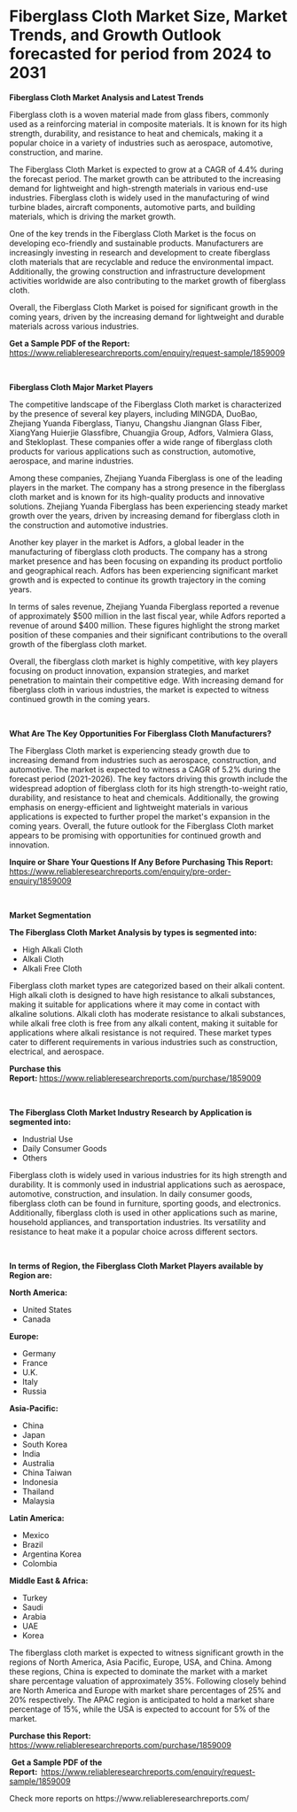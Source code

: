 <p><h1>Fiberglass Cloth Market Size, Market Trends, and Growth Outlook forecasted for period from 2024 to 2031</h1></p><p><strong>Fiberglass Cloth Market Analysis and Latest Trends</strong></p>
<p><p>Fiberglass cloth is a woven material made from glass fibers, commonly used as a reinforcing material in composite materials. It is known for its high strength, durability, and resistance to heat and chemicals, making it a popular choice in a variety of industries such as aerospace, automotive, construction, and marine.</p><p>The Fiberglass Cloth Market is expected to grow at a CAGR of 4.4% during the forecast period. The market growth can be attributed to the increasing demand for lightweight and high-strength materials in various end-use industries. Fiberglass cloth is widely used in the manufacturing of wind turbine blades, aircraft components, automotive parts, and building materials, which is driving the market growth.</p><p>One of the key trends in the Fiberglass Cloth Market is the focus on developing eco-friendly and sustainable products. Manufacturers are increasingly investing in research and development to create fiberglass cloth materials that are recyclable and reduce the environmental impact. Additionally, the growing construction and infrastructure development activities worldwide are also contributing to the market growth of fiberglass cloth.</p><p>Overall, the Fiberglass Cloth Market is poised for significant growth in the coming years, driven by the increasing demand for lightweight and durable materials across various industries.</p></p>
<p><strong>Get a Sample PDF of the Report:&nbsp;</strong> <a href="https://www.reliableresearchreports.com/enquiry/request-sample/1859009">https://www.reliableresearchreports.com/enquiry/request-sample/1859009</a></p>
<p>&nbsp;</p>
<p><strong>Fiberglass Cloth Major Market Players</strong></p>
<p><p>The competitive landscape of the Fiberglass Cloth market is characterized by the presence of several key players, including MINGDA, DuoBao, Zhejiang Yuanda Fiberglass, Tianyu, Changshu Jiangnan Glass Fiber, XiangYang Huierjie Glassfibre, Chuangjia Group, Adfors, Valmiera Glass, and Stekloplast. These companies offer a wide range of fiberglass cloth products for various applications such as construction, automotive, aerospace, and marine industries.</p><p>Among these companies, Zhejiang Yuanda Fiberglass is one of the leading players in the market. The company has a strong presence in the fiberglass cloth market and is known for its high-quality products and innovative solutions. Zhejiang Yuanda Fiberglass has been experiencing steady market growth over the years, driven by increasing demand for fiberglass cloth in the construction and automotive industries.</p><p>Another key player in the market is Adfors, a global leader in the manufacturing of fiberglass cloth products. The company has a strong market presence and has been focusing on expanding its product portfolio and geographical reach. Adfors has been experiencing significant market growth and is expected to continue its growth trajectory in the coming years.</p><p>In terms of sales revenue, Zhejiang Yuanda Fiberglass reported a revenue of approximately $500 million in the last fiscal year, while Adfors reported a revenue of around $400 million. These figures highlight the strong market position of these companies and their significant contributions to the overall growth of the fiberglass cloth market.</p><p>Overall, the fiberglass cloth market is highly competitive, with key players focusing on product innovation, expansion strategies, and market penetration to maintain their competitive edge. With increasing demand for fiberglass cloth in various industries, the market is expected to witness continued growth in the coming years.</p></p>
<p>&nbsp;</p>
<p><strong>What Are The Key Opportunities For Fiberglass Cloth Manufacturers?</strong></p>
<p><p>The Fiberglass Cloth market is experiencing steady growth due to increasing demand from industries such as aerospace, construction, and automotive. The market is expected to witness a CAGR of 5.2% during the forecast period (2021-2026). The key factors driving this growth include the widespread adoption of fiberglass cloth for its high strength-to-weight ratio, durability, and resistance to heat and chemicals. Additionally, the growing emphasis on energy-efficient and lightweight materials in various applications is expected to further propel the market's expansion in the coming years. Overall, the future outlook for the Fiberglass Cloth market appears to be promising with opportunities for continued growth and innovation.</p></p>
<p><strong>Inquire or Share Your Questions If Any Before Purchasing This Report:</strong> <a href="https://www.reliableresearchreports.com/enquiry/pre-order-enquiry/1859009">https://www.reliableresearchreports.com/enquiry/pre-order-enquiry/1859009</a></p>
<p>&nbsp;</p>
<p><strong>Market Segmentation</strong></p>
<p><strong>The Fiberglass Cloth Market Analysis by types is segmented into:</strong></p>
<p><ul><li>High Alkali Cloth</li><li>Alkali Cloth</li><li>Alkali Free Cloth</li></ul></p>
<p><p>Fiberglass cloth market types are categorized based on their alkali content. High alkali cloth is designed to have high resistance to alkali substances, making it suitable for applications where it may come in contact with alkaline solutions. Alkali cloth has moderate resistance to alkali substances, while alkali free cloth is free from any alkali content, making it suitable for applications where alkali resistance is not required. These market types cater to different requirements in various industries such as construction, electrical, and aerospace.</p></p>
<p><strong>Purchase this Report:&nbsp;</strong><a href="https://www.reliableresearchreports.com/purchase/1859009">https://www.reliableresearchreports.com/purchase/1859009</a></p>
<p>&nbsp;</p>
<p><strong>The Fiberglass Cloth Market Industry Research by Application is segmented into:</strong></p>
<p><ul><li>Industrial Use</li><li>Daily Consumer Goods</li><li>Others</li></ul></p>
<p><p>Fiberglass cloth is widely used in various industries for its high strength and durability. It is commonly used in industrial applications such as aerospace, automotive, construction, and insulation. In daily consumer goods, fiberglass cloth can be found in furniture, sporting goods, and electronics. Additionally, fiberglass cloth is used in other applications such as marine, household appliances, and transportation industries. Its versatility and resistance to heat make it a popular choice across different sectors.</p></p>
<p>&nbsp;</p>
<p><strong>In terms of Region, the Fiberglass Cloth Market Players available by Region are:</strong></p>
<p>
    <p> <strong> North America: </strong>
        <ul>
            <li>United States</li>
            <li>Canada</li>
        </ul>
        </p> 
    <p> <strong> Europe: </strong>
        <ul>
            <li>Germany</li>
            <li>France</li>
            <li>U.K.</li>
            <li>Italy</li>
            <li>Russia</li>
        </ul>
        </p> 
    <p> <strong> Asia-Pacific: </strong>
        <ul>
            <li>China</li>
            <li>Japan</li>
            <li>South Korea</li>
            <li>India</li>
            <li>Australia</li>
            <li>China Taiwan</li>
            <li>Indonesia</li>
            <li>Thailand</li>
            <li>Malaysia</li>
        </ul>
        </p> 
    <p> <strong> Latin America: </strong>
        <ul>
            <li>Mexico</li>
            <li>Brazil</li>
            <li>Argentina Korea</li>
            <li>Colombia</li>
        </ul>
        </p> 
    <p> <strong> Middle East & Africa: </strong>
        <ul>
            <li>Turkey</li>
            <li>Saudi</li>
            <li>Arabia</li>
            <li>UAE</li>
            <li>Korea</li>
        </ul>
    </p>
    </p>
<p><p>The fiberglass cloth market is expected to witness significant growth in the regions of North America, Asia Pacific, Europe, USA, and China. Among these regions, China is expected to dominate the market with a market share percentage valuation of approximately 35%. Following closely behind are North America and Europe with market share percentages of 25% and 20% respectively. The APAC region is anticipated to hold a market share percentage of 15%, while the USA is expected to account for 5% of the market.</p></p>
<p><strong>Purchase this Report: </strong><a href="https://www.reliableresearchreports.com/purchase/1859009">https://www.reliableresearchreports.com/purchase/1859009</a></p>
<p>&nbsp;<strong>Get a Sample PDF of the Report:&nbsp;&nbsp;</strong><a href="https://www.reliableresearchreports.com/enquiry/request-sample/1859009">https://www.reliableresearchreports.com/enquiry/request-sample/1859009</a></p>
<p><strong></strong></p>
<p>Check more reports on https://www.reliableresearchreports.com/</p>